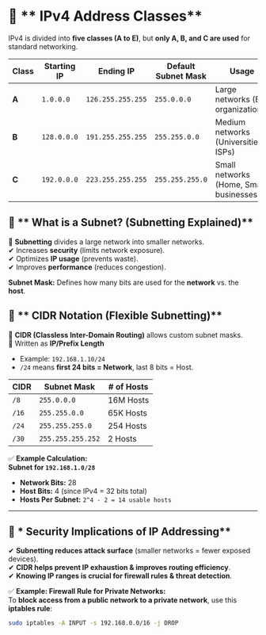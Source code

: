
# 📌 ** IPv4 Address Classes**  
IPv4 is divided into **five classes (A to E)**, but **only A, B, and C are used** for standard networking.

| **Class** | **Starting IP** | **Ending IP**     | **Default Subnet Mask** | **Usage**                               |
| --------- | --------------- | ----------------- | ----------------------- | --------------------------------------- |
| **A**     | `1.0.0.0`       | `126.255.255.255` | `255.0.0.0`             | Large networks (Big organizations)      |
| **B**     | `128.0.0.0`     | `191.255.255.255` | `255.255.0.0`           | Medium networks (Universities, ISPs)    |
| **C**     | `192.0.0.0`     | `223.255.255.255` | `255.255.255.0`         | Small networks (Home, Small businesses) |


## 📌 ** What is a Subnet? (Subnetting Explained)**
🔹 **Subnetting** divides a large network into smaller networks.  
✔ Increases **security** (limits network exposure).  
✔ Optimizes **IP usage** (prevents waste).  
✔ Improves **performance** (reduces congestion).

**Subnet Mask:** Defines how many bits are used for the **network** vs. the **host**.

## 📌 ** CIDR Notation (Flexible Subnetting)**
🔹 **CIDR (Classless Inter-Domain Routing)** allows custom subnet masks.  
🔹 Written as **IP/Prefix Length**  
  - Example: `192.168.1.10/24`
  - `/24` means **first 24 bits = Network**, last 8 bits = Host.

| **CIDR** | **Subnet Mask**   | **# of Hosts** |
| -------- | ----------------- | -------------- |
| `/8`     | `255.0.0.0`       | 16M Hosts      |
| `/16`    | `255.255.0.0`     | 65K Hosts      |
| `/24`    | `255.255.255.0`   | 254 Hosts      |
| `/30`    | `255.255.255.252` | 2 Hosts        |

✅ **Example Calculation:**  
**Subnet for `192.168.1.0/28`**  
- **Network Bits:** 28  
- **Host Bits:** 4 (since IPv4 = 32 bits total)  
- **Hosts Per Subnet:** `2^4 - 2 = 14 usable hosts`

---

## 📌 * Security Implications of IP Addressing**
✔ **Subnetting reduces attack surface** (smaller networks = fewer exposed devices).  
✔ **CIDR helps prevent IP exhaustion & improves routing efficiency**.  
✔ **Knowing IP ranges is crucial for firewall rules & threat detection**.  

✅ **Example: Firewall Rule for Private Networks:**  
To **block access from a public network to a private network**, use this **iptables rule**:  
```bash
sudo iptables -A INPUT -s 192.168.0.0/16 -j DROP
```
